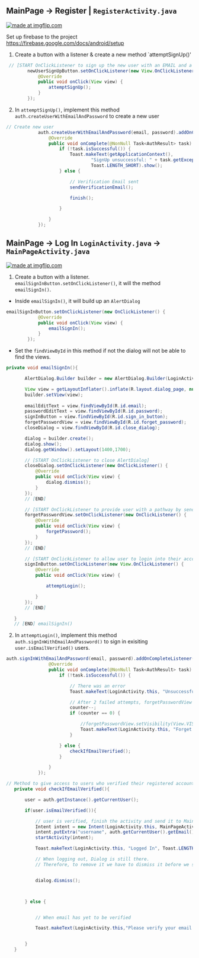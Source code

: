 ## MainPage -> Register | `RegisterActivity.java`

<a href="https://imgflip.com/gif/2vleey"><img src="https://i.imgflip.com/2vleey.gif" title="made at imgflip.com"/></a>

Set up firebase to the project https://firebase.google.com/docs/android/setup

1) Create a button with a listener & create a new method `attemptSignUp()'
```java
 // [START OnClickListener to sign up the new user with an EMAIL and a PASSWORD]
        newUserSignUpButton.setOnClickListener(new View.OnClickListener() {
            @Override
            public void onClick(View view) {
                attemptSignUp();
            }
        });
```        
      
2) In `attemptSignUp()`, implement this method `auth.createUserWithEmailAndPassword` to create a new user
```java
// Create new user
            auth.createUserWithEmailAndPassword(email, password).addOnCompleteListener(RegisterActivity.this, new OnCompleteListener<AuthResult>() {
                @Override
                public void onComplete(@NonNull Task<AuthResult> task) {
                    if (!task.isSuccessful()) {
                        Toast.makeText(getApplicationContext(),
                                "SignUp unsuccessful: " + task.getException().getMessage(),
                                Toast.LENGTH_SHORT).show();
                    } else {

                        // Verification Email sent
                        sendVerificationEmail();

                        finish();

                    }

                }
            });
```


## MainPage -> Log In `LoginActivity.java` -> `MainPageActivity.java`

<a href="https://imgflip.com/gif/2vleq6"><img src="https://i.imgflip.com/2vleq6.gif" title="made at imgflip.com"/></a>

1) Create a button with a listener. `emailSignInButton.setOnClickListener()`, it will the method `emailSignIn()`. 
- Inside `emailSignIn()`, it will build up an `AlertDialog`

```java
emailSignInButton.setOnClickListener(new OnClickListener() {
            @Override
            public void onClick(View view) {
                emailSignIn();
            }
        });
 ```
 - Set the `findViewById` in this method if not the dialog will not be able to find the views.
 ```java
 private void emailSignIn(){

        AlertDialog.Builder builder = new AlertDialog.Builder(LoginActivity.this);

        View view = getLayoutInflater().inflate(R.layout.dialog_page, null);
        builder.setView(view);
        
        emailEditText = view.findViewById(R.id.email);
        passwordEditText = view.findViewById(R.id.password);
        signInButton = view.findViewById(R.id.sign_in_button);
        forgetPasswordView = view.findViewById(R.id.forget_password);
        closeDialog = view.findViewById(R.id.close_dialog);

        dialog = builder.create();
        dialog.show();
        dialog.getWindow().setLayout(1400,1700);

        // [START OnClickListener to close AlertDialog]
        closeDialog.setOnClickListener(new OnClickListener() {
            @Override
            public void onClick(View view) {
                dialog.dismiss();
            }
        });
        // [END]

        // [START OnClickListener to provide user with a pathway by sending a password Reset]
        forgetPasswordView.setOnClickListener(new OnClickListener() {
            @Override
            public void onClick(View view) {
                forgetPassword();
            }
        });
        // [END]

        // [START OnClickListener to allow user to login into their account with their EMAIL]
        signInButton.setOnClickListener(new View.OnClickListener() {
            @Override
            public void onClick(View view) {

                attemptLogin();

            }
        });
        // [END]

    }
    // [END] emailSignIn()

```  

2) In `attemptLogin()`, implement this method `auth.signInWithEmailAndPassword()` to sign in exisiting `user.isEmailVerified()` users.

```java
auth.signInWithEmailAndPassword(email, password).addOnCompleteListener(LoginActivity.this, new OnCompleteListener<AuthResult>() {
                @Override
                public void onComplete(@NonNull Task<AuthResult> task) {
                    if (!task.isSuccessful()) {

                        // There was an error
                        Toast.makeText(LoginActivity.this, "Unsuccessful", Toast.LENGTH_SHORT).show();

                        // After 2 failed attempts, forgetPasswordView will be available
                        counter--;
                        if (counter == 0) {

                            //forgetPasswordView.setVisibility(View.VISIBLE);
                            Toast.makeText(LoginActivity.this, "Forget password?", Toast.LENGTH_SHORT).show();
                        }

                    } else {
                        checkIfEmailVerified();
                    }

                }
            });
 ```
 
 ```java
 // Method to give access to users who verified their registered account
    private void checkIfEmailVerified(){

        user = auth.getInstance().getCurrentUser();

        if(user.isEmailVerified()){

            // user is verified, finish the activity and send it to Main Page
            Intent intent = new Intent(LoginActivity.this, MainPageActivity.class);
            intent.putExtra("username", auth.getCurrentUser().getEmail());
            startActivity(intent);

            Toast.makeText(LoginActivity.this, "Logged In", Toast.LENGTH_SHORT).show();

            // When logging out, Dialog is still there.
            // Therefore, to remove it we have to dismiss it before we start the next activity


            dialog.dismiss();



        } else {


            // When email has yet to be verified

            Toast.makeText(LoginActivity.this,"Please verify your email address", Toast.LENGTH_LONG).show();


        }
    }
    
   ``` 
            


    

